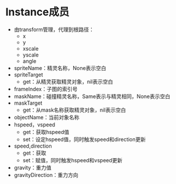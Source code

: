 # Instance成员

- 由transform管理，代理到根路径：
  - x
  - y
  - xscale
  - yscale
  - angle
- spriteName：精灵名称，None表示空白
- spriteTarget
  - get：从精灵获取精灵对象，nil表示空白
- frameIndex：子图的索引号
- maskName：碰撞精灵名称，Same表示与精灵相同，None表示空白
- maskTarget
  - get：从mask名称获取精灵对象，nil表示空白
- objectName：当前对象名称
- hspeed，vspeed
  - get：获取hspeed值
  - set：设定hspeed值，同时触发speed和direction更新
- speed,direction
  - get：获取
  - set：赋值，同时触发hspeed和vspeed更新
- gravity：重力值
- gravityDirection：重力方向